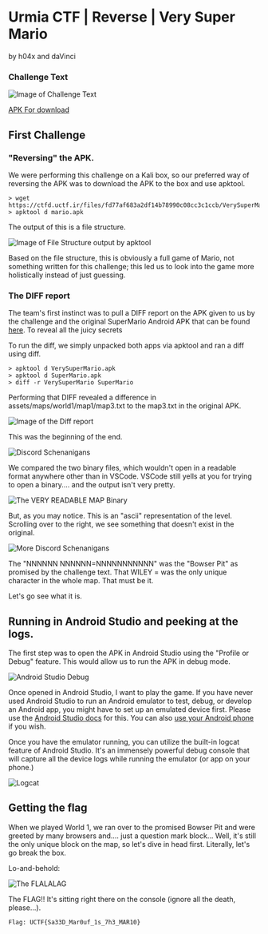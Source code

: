# Urmia CTF | Reverse | Very Super Mario 

by h04x and daVinci

### Challenge Text
![Image of Challenge Text](images/image-1.png) 

[APK For download](https://ctfd.uctf.ir/files/fd77af683a2df14b78990c08cc3c1ccb/VerySuperMario.apk?token=eyJ1c2VyX2lkIjoxODMsInRlYW1faWQiOjEwOSwiZmlsZV9pZCI6MTR9.ZPOgNA.WigI38E5GMSZpyuek3IullygdAo)

## First Challenge

### "Reversing" the APK. 

We were performing this challenge on a Kali box, so our preferred way of reversing the APK was to download the APK to the box and use apktool. 

```
> wget https://ctfd.uctf.ir/files/fd77af683a2df14b78990c08cc3c1ccb/VerySuperMario.apk
> apktool d mario.apk
```

The output of this is a file structure. 

![Image of File Structure output by apktool](images/image-2.png)

Based on the file structure, this is obviously a full game of Mario, not something written for this challenge; this led us to look into the game more holistically instead of just guessing. 

### The DIFF report

The team's first instinct was to pull a DIFF report on the APK given to us by the challenge and the original SuperMario Android APK that can be found [here](https://github.com/maheshkurmi/-Android-Super-Mario). To reveal all the juicy secrets

To run the diff, we simply unpacked both apps via apktool and ran a diff using diff.

```
> apktool d VerySuperMario.apk
> apktool d SuperMario.apk
> diff -r VerySuperMario SuperMario
```

Performing that DIFF revealed a difference in assets/maps/world1/map1/map3.txt to the map3.txt in the original APK.

![Image of the Diff report](images/image-4.png)

This was the beginning of the end. 

![Discord Schenanigans](images/image-5.png)

We compared the two binary files, which wouldn't open in a readable format anywhere other than in VSCode. VSCode still yells at you for trying to open a binary.... and the output isn't very pretty. 

![The VERY READABLE MAP Binary](images/image-8.png)

But, as you may notice. This is an "ascii" representation of the level. Scrolling over to the right, we see something that doesn't exist in the original. 

![More Discord Schenanigans](images/image-9.png)

The "NNNNNN NNNNNN=NNNNNNNNNNN" was the "Bowser Pit" as promised by the challenge text. That WILEY = was the only unique character in the whole map. That must be it. 

Let's go see what it is. 

## Running in Android Studio and peeking at the logs. 

The first step was to open the APK in Android Studio using the "Profile or Debug" feature. This would allow us to run the APK in debug mode.

![Android Studio Debug](images/image-3.png)

Once opened in Android Studio, I want to play the game. If you have never used Android Studio to run an Android emulator to test, debug, or develop an Android app, you might have to set up an emulated device first. Please use the [Android Studio docs](https://developer.android.com/studio/run/emulator) for this. You can also [use your Android phone](https://developer.android.com/studio/run/device) if you wish. 

Once you have the emulator running, you can utilize the built-in logcat feature of Android Studio. It's an immensely powerful debug console that will capture all the device logs while running the emulator (or app on your phone.)

![Logcat](images/image-10.png)

## Getting the flag

When we played World 1, we ran over to the promised Bowser Pit and were greeted by many browsers and.... just a question mark block... Well, it's still the only unique block on the map, so let's dive in head first. Literally, let's go break the box. 

Lo-and-behold: 

![The FLALALAG](images/image-11.png)

The FLAG!! It's sitting right there on the console (ignore all the death, please...).

`Flag: UCTF{Sa33D_Mar0uf_1s_7h3_MAR10} `

